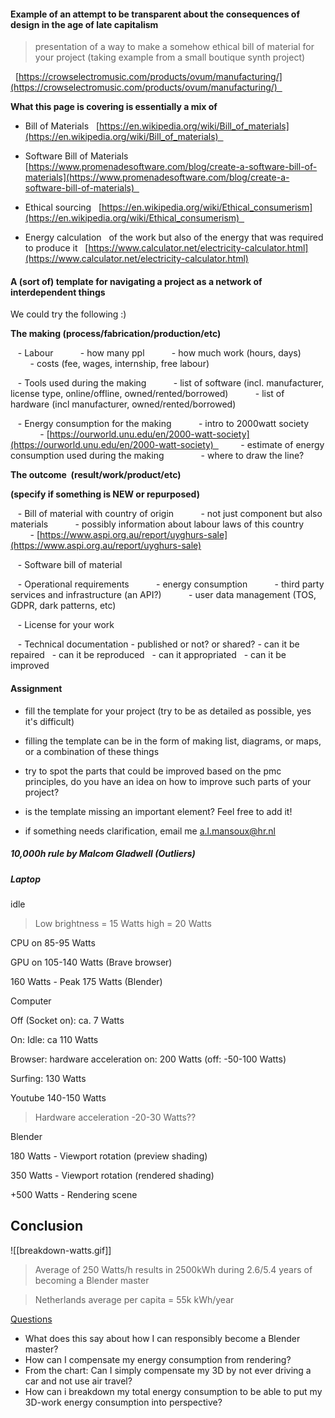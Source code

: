 
#### Example of an attempt to be transparent about the consequences of design in the age of late capitalism

>presentation of a way to make a somehow ethical bill of material for your project (taking example from a small boutique synth project)  

  [https://crowselectromusic.com/products/ovum/manufacturing/](https://crowselectromusic.com/products/ovum/manufacturing/)  

**What this page is covering is essentially a mix of**  

- Bill of Materials  
	[https://en.wikipedia.org/wiki/Bill_of_materials](https://en.wikipedia.org/wiki/Bill_of_materials)  

-  Software Bill of Materials  
	[https://www.promenadesoftware.com/blog/create-a-software-bill-of-materials](https://www.promenadesoftware.com/blog/create-a-software-bill-of-materials)  

-  Ethical sourcing  
	[https://en.wikipedia.org/wiki/Ethical_consumerism](https://en.wikipedia.org/wiki/Ethical_consumerism)  

- Energy calculation  
	  of the work but also of the energy that was required to produce it  
	[https://www.calculator.net/electricity-calculator.html](https://www.calculator.net/electricity-calculator.html)

#### A (sort of) template for navigating a project as a network of interdependent things

We could try the following :)

**The making (process/fabrication/production/etc)**

  
   - Labour  
        - how many ppl  
        - how much work (hours, days)  
        - costs (fee, wages, internship, free labour)

   - Tools used during the making  
        - list of software (incl. manufacturer, license type, online/offline, owned/rented/borrowed)  
        - list of hardware (incl manufacturer, owned/rented/borrowed)

  
   - Energy consumption for the making  
        - intro to 2000watt society  
            - [https://ourworld.unu.edu/en/2000-watt-society](https://ourworld.unu.edu/en/2000-watt-society)  
        - estimate of energy consumption used during the making  
            - where to draw the line?

**The outcome  (result/work/product/etc)**

**(specify if something is NEW or repurposed)**

   - Bill of material with country of origin  
        - not just component but also materials  
        - possibly information about labour laws of this country  
        - [https://www.aspi.org.au/report/uyghurs-sale](https://www.aspi.org.au/report/uyghurs-sale)

   - Software bill of material

   - Operational requirements  
        - energy consumption  
        - third party services and infrastructure (an API?)  
        - user data management (TOS, GDPR, dark patterns, etc)

   - License for your work

   - Technical documentation
	- published or not? or shared?
	- can it be repaired  
	- can it be reproduced  
	- can it appropriated  
	- can it be improved  

  

#### **Assignment**

- fill the template for your project (try to be as detailed as possible, yes it's difficult)

- filling the template can be in the form of making list, diagrams, or maps, or a combination of these things

- try to spot the parts that could be improved based on the pmc principles, do you have an idea on how to improve such parts of your project?

- is the template missing an important element? Feel free to add it!

- if something needs clarification, email me a.l.mansoux@hr.nl



##### 10,000h rule by Malcom Gladwell (Outliers)

##### Laptop

idle 
>Low brightness = 15 Watts
>	high = 20 Watts

CPU on
85-95 Watts

GPU on
105-140 Watts (Brave browser)

160 Watts - Peak 175 Watts (Blender)

Computer

Off (Socket on): 
ca. 7 Watts 

On:
Idle: ca 110 Watts

Browser: hardware acceleration on: 200 Watts (off: -50-100 Watts)

Surfing: 130 Watts

Youtube 140-150 Watts

>Hardware acceleration -20-30 Watts??


Blender

180 Watts - Viewport rotation (preview shading)

350 Watts - Viewport rotation (rendered shading)

+500 Watts - Rendering scene

## Conclusion

![[breakdown-watts.gif]]

>Average of 250 Watts/h results in 2500kWh during 2.6/5.4 years of becoming a Blender master

>Netherlands average per capita = 55k kWh/year 

<u>Questions</u>

- What does this say about how I can responsibly become a Blender master?
- How can I compensate my energy consumption from rendering?
- From the chart: Can I simply compensate my 3D by not ever driving a car and not use air travel?
- How can i breakdown my total energy consumption to be able to put my 3D-work energy consumption into perspective?

